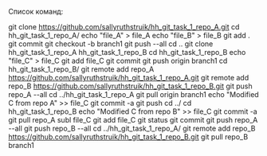 Список команд:

git clone https://github.com/sallyruthstruik/hh_git_task_1_repo_A.git
cd hh_git_task_1_repo_A/
echo "file_A" > file_A
echo "file_B" > file_B
git add .
git commit
git checkout -b branch1
git push --all
cd ..
git clone hh_git_task_1_repo_A hh_git_task_1_repo_B
cd hh_git_task_1_repo_B
echo "file_C" > file_C
git add file_C 
git commit
git push origin branch1 
cd hh_git_task_1_repo_B/
git remote add repo_A https://github.com/sallyruthstruik/hh_git_task_1_repo_A.git
git remote add repo_B https://github.com/sallyruthstruik/hh_git_task_1_repo_B.git
git push repo_A --all
cd ../hh_git_task_1_repo_A
git pull origin branch1 
echo "Modified C from repo A" >> file_C 
git commit -a
git push
cd ../
cd hh_git_task_1_repo_B
echo "Modified C from repo B" >> file_C
git commit -a
git pull repo_A 
subl file_C 
git add file_C 
git status
git commit
git push repo_A --all 
git push repo_B --all
cd ../hh_git_task_1_repo_A/
git remote add repo_B https://github.com/sallyruthstruik/hh_git_task_1_repo_B.git
git pull repo_B branch1

